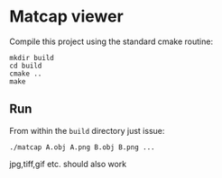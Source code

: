 # Matcap viewer

Compile this project using the standard cmake routine:

    mkdir build
    cd build
    cmake ..
    make

## Run

From within the `build` directory just issue:

    ./matcap A.obj A.png B.obj B.png ...

jpg,tiff,gif etc. should also work
